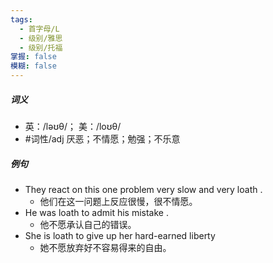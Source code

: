 ```yaml
---
tags:
  - 首字母/L
  - 级别/雅思
  - 级别/托福
掌握: false
模糊: false
---
```

##### 词义
- 英：/ləʊθ/； 美：/loʊθ/
- #词性/adj  厌恶；不情愿；勉强；不乐意
##### 例句
- They react on this one problem very slow and very loath .
	- 他们在这一问题上反应很慢，很不情愿。
- He was loath to admit his mistake .
	- 他不愿承认自己的错误。
- She is loath to give up her hard-earned liberty
	- 她不愿放弃好不容易得来的自由。
